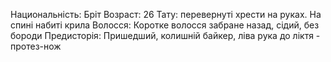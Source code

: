 Национальність: Бріт
Возраст: 26
Тату: перевернуті хрести на руках. На спині набиті крила
Волосся: Коротке волосся забране назад, сідий, без бороди
Предисторія: Пришедший, колишній байкер, ліва рука до ліктя - протез-нож
